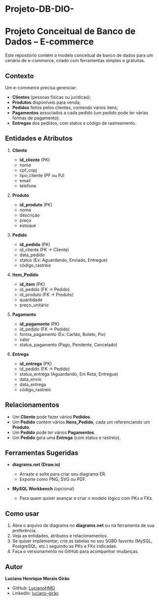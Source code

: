 # Projeto-DB-DIO-
# Projeto Conceitual de Banco de Dados – E-commerce

Este repositório contém o modelo conceitual de banco de dados para um cenário de e-commerce, criado com ferramentas simples e gratuitas.

## Contexto

Um e-commerce precisa gerenciar:
- **Clientes** (pessoas físicas ou jurídicas);
- **Produtos** disponíveis para venda;
- **Pedidos** feitos pelos clientes, contendo vários itens;
- **Pagamentos** associados a cada pedido (um pedido pode ter várias formas de pagamento);
- **Entregas** dos pedidos, com status e código de rastreamento.

## Entidades e Atributos

1. **Cliente**  
   - **id_cliente** (PK)  
   - nome  
   - cpf_cnpj  
   - tipo_cliente (PF ou PJ)  
   - email  
   - telefone  

2. **Produto**  
   - **id_produto** (PK)  
   - nome  
   - descrição  
   - preço  
   - estoque  

3. **Pedido**  
   - **id_pedido** (PK)  
   - id_cliente (FK → Cliente)  
   - data_pedido  
   - status (Ex: Aguardando, Enviado, Entregue)  
   - código_rastreio  

4. **Item_Pedido**  
   - **id_item** (PK)  
   - id_pedido (FK → Pedido)  
   - id_produto (FK → Produto)  
   - quantidade  
   - preço_unitário  

5. **Pagamento**  
   - **id_pagamento** (PK)  
   - id_pedido (FK → Pedido)  
   - forma_pagamento (Ex: Cartão, Boleto, Pix)  
   - valor  
   - status_pagamento (Pago, Pendente, Cancelado)  

6. **Entrega**  
   - **id_entrega** (PK)  
   - id_pedido (FK → Pedido)  
   - status_entrega (Aguardando, Em Rota, Entregue)  
   - data_envio  
   - data_entrega  
   - código_rastreio  

## Relacionamentos

- Um **Cliente** pode fazer vários **Pedidos**.
- Um **Pedido** contém vários **Itens_Pedido**, cada um referenciando um **Produto**.
- Um **Pedido** pode ter vários **Pagamentos**.
- Um **Pedido** gera uma **Entrega** (com status e rastreio).

## Ferramentas Sugeridas

- **diagrams.net (Draw.io)**  
  - Arraste e solte para criar seu diagrama ER.  
  - Exporte como PNG, SVG ou PDF.

- **MySQL Workbench** (opcional)  
  - Para quem quiser avançar e criar o modelo lógico com PKs e FKs.

## Como usar

1. Abra o arquivo de diagrama no **diagrams.net** ou na ferramenta de sua preferência.  
2. Veja as entidades, atributos e relacionamentos.  
3. Se quiser implementar, crie as tabelas no seu SGBD favorito (MySQL, PostgreSQL, etc.) seguindo as PKs e FKs indicadas.  
4. Faça o versionamento no GitHub para acompanhar mudanças.

## Autor

**Luciano Henrique Morais Girão**  
- GitHub: [LucianoHMG](https://github.com/LucianoHMG)  
- LinkedIn: [luciano-girão](https://www.linkedin.com/in/luciano-gir%C3%A3o)
